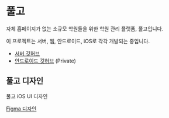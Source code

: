 # 풀고

자체 홈페이지가 없는 소규모 학원들을 위한 학원 관리 플랫폼, 풀고입니다.

이 프로젝트는 서버, 웹, 안드로이드, iOS로 각각 개발되는 중입니다.
- [서버 깃허브](https://github.com/FirstianB101/pullgo-server)
- [안드로이드 깃허브](https://github.com/FirstianB101/pullgo-android) (Private)

## 풀고 디자인

풀고 iOS UI 디자인

[Figma 디자인](https://www.figma.com/file/Rb2LGEYgo4t3dqHyhipBUg/Pullgo?node-id=0%3A1)

